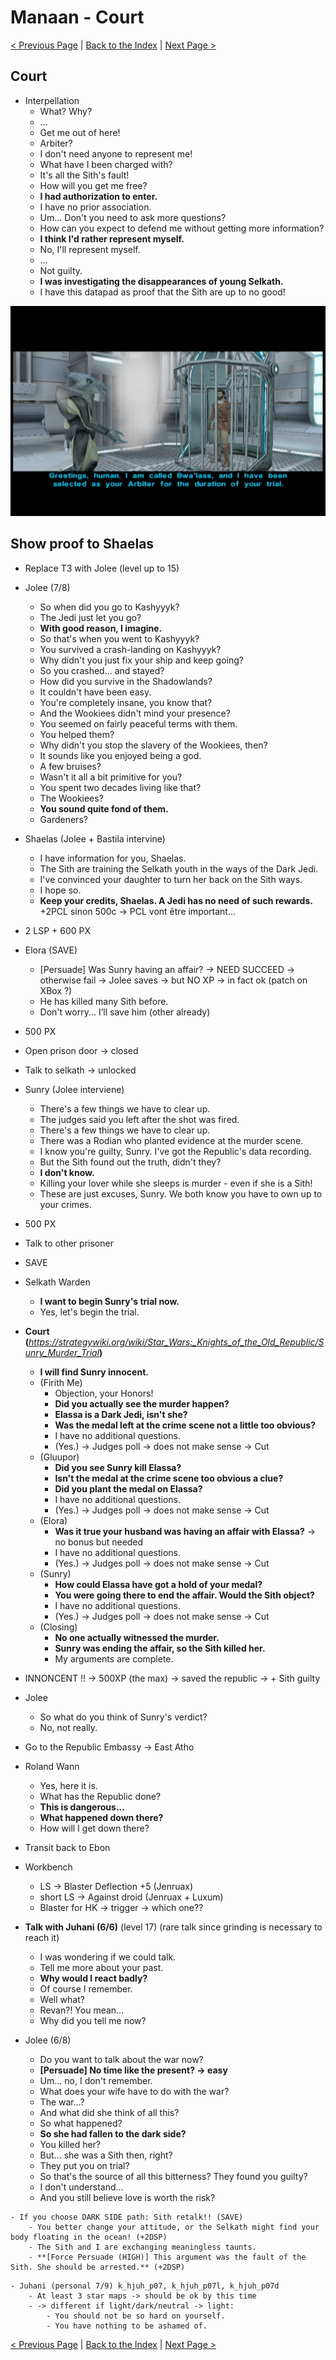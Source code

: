 
# Manaan - Court

[< Previous Page](067_Manaan.md)
| [Back to the Index](./000_Index.md)
| [Next Page >](./069_Manaan.md)

## Court

- Interpellation
	- What? Why?
	- …
	- Get me out of here!
	- Arbiter?
	- I don't need anyone to represent me!
	- What have I been charged with?
	- It's all the Sith's fault!
	- How will you get me free?
	- **I had authorization to enter.**
	- I have no prior association.
	- Um... Don't you need to ask more questions?
	- How can you expect to defend me without getting more information?
	- **I think I'd rather represent myself.**
	- No, I'll represent myself.
	- …
	- Not guilty.
	- **I was investigating the disappearances of young Selkath.**
	- I have this datapad as proof that the Sith are up to no good!

![KOTOR Guide-16](../resources/images/screenshots/KOTOR%20Guide-16.png)

## Show proof to Shaelas

- Replace T3 with Jolee (level up to 15)
- Jolee (7/8)
  - So when did you go to Kashyyyk?
  - The Jedi just let you go?
  - **With good reason, I imagine.**
  - So that's when you went to Kashyyyk?
  - You survived a crash-landing on Kashyyyk?
  - Why didn't you just fix your ship and keep going?
  - So you crashed... and stayed?
  - How did you survive in the Shadowlands?
  - It couldn't have been easy.
  - You're completely insane, you know that?
  - And the Wookiees didn't mind your presence?
  - You seemed on fairly peaceful terms with them.
  - You helped them?
  - Why didn't you stop the slavery of the Wookiees, then?
  - It sounds like you enjoyed being a god.
  - A few bruises?
  - Wasn't it all a bit primitive for you?
  - You spent two decades living like that?
  - The Wookiees?
  - **You sound quite fond of them.**
  - Gardeners?
- Shaelas (Jolee + Bastila intervine)
    - I have information for you, Shaelas.
    - The Sith are training the Selkath youth in the ways of the Dark Jedi.
    - I've convinced your daughter to turn her back on the Sith ways.
    - I hope so.
    - **Keep your credits, Shaelas. A Jedi has no need of such rewards.** +2PCL sinon 500c -> PCL vont être important…
- 2 LSP + 600 PX
- Elora (SAVE)
    - [Persuade] Was Sunry having an affair? 
        -> NEED SUCCEED -> otherwise fail -> Jolee saves -> but NO XP -> in fact ok (patch on XBox ?)
    - He has killed many Sith before.
    - Don't worry... I’ll save him (other already)
- 500 PX


- Open prison door -> closed
- Talk to selkath -> unlocked
- Sunry (Jolee interviene)
	- There's a few things we have to clear up.
	- The judges said you left after the shot was fired.
	- There's a few things we have to clear up.
	- There was a Rodian who planted evidence at the murder scene.
	- I know you're guilty, Sunry. I've got the Republic's data recording.
	- But the Sith found out the truth, didn't they?
	- **I don't know.**
	- Killing your lover while she sleeps is murder - even if she is a Sith!
	- These are just excuses, Sunry. We both know you have to own up to your crimes.
- 500 PX
- Talk to other prisoner
- SAVE
- Selkath Warden
	- **I want to begin Sunry's trial now.**
	- Yes, let's begin the trial.
- **Court (**_https://strategywiki.org/wiki/Star_Wars:_Knights_of_the_Old_Republic/Sunry_Murder_Trial_**)**
	- **I will find Sunry innocent.**
	- (Firith Me)
		- Objection, your Honors!
		- **Did you actually see the murder happen?**
		- **Elassa is a Dark Jedi, isn't she?**
		- **Was the medal left at the crime scene not a little too obvious?**
		- I have no additional questions.
		- (Yes.) -> Judges poll -> does not make sense -> Cut
	- (Gluupor)
		- **Did you see Sunry kill Elassa?**
		- **Isn't the medal at the crime scene too obvious a clue?**
		- **Did you plant the medal on Elassa?**
		- I have no additional questions.
		- (Yes.) -> Judges poll -> does not make sense -> Cut
	- (Elora)
		- **Was it true your husband was having an affair with Elassa?** -> no bonus but needed
		- I have no additional questions.
		- (Yes.) -> Judges poll -> does not make sense -> Cut
	- (Sunry)
		- **How could Elassa have got a hold of your medal?**
		- **You were going there to end the affair. Would the Sith object?**
		- I have no additional questions.
		- (Yes.) -> Judges poll -> does not make sense -> Cut
	- (Closing)
		- **No one actually witnessed the murder.**
		- **Sunry was ending the affair, so the Sith killed her.**
	    - My arguments are complete.
- INNONCENT !! -> 500XP (the max) -> saved the republic -> + Sith guilty
- Jolee
	- So what do you think of Sunry's verdict?
	- No, not really.


- Go to the Republic Embassy -> East Atho
- Roland Wann
    - Yes, here it is.
    - What has the Republic done?
    - **This is dangerous...**
    - **What happened down there?**
    - How will I get down there?
- Transit back to Ebon
- Workbench
    - LS -> Blaster Deflection +5 (Jenruax)
    - short LS -> Against droid (Jenruax + Luxum)
    - Blaster for HK -> trigger -> which one??
- **Talk with Juhani (6/6)** (level 17) (rare talk since grinding is necessary to reach it)
	- I was wondering if we could talk.
	- Tell me more about your past.
	- **Why would I react badly?**
	- Of course I remember.
	- Well what?
	- Revan?! You mean…
	- Why did you tell me now?
- Jolee (6/8)
	- Do you want to talk about the war now?
	- **[Persuade] No time like the present? -> easy**
	- Um... no, I don't remember.
	- What does your wife have to do with the war?
	- The war...?
	- And what did she think of all this?
	- So what happened?
	- **So she had fallen to the dark side?**
	- You killed her?
	- But... she was a Sith then, right?
	- They put you on trial?
	- So that's the source of all this bitterness? They found you guilty?
	- I don't understand...
	- And you still believe love is worth the risk?


[//]: # (- Sith Base Entrance)
[//]: # (- Droid)
[//]: # (    - **I heard the Embassy was attacked ?** -> LOL response du droid)
[//]: # (    - _BUG : still can go in the Sith base_)
[//]: # (- Go back to the central place of the area)


```
- If you choose DARK SIDE path: Sith retalk!! (SAVE)
    - You better change your attitude, or the Selkath might find your body floating in the ocean! (+2DSP)
    - The Sith and I are exchanging meaningless taunts.
    - **[Force Persuade (HIGH)] This argument was the fault of the Sith. She should be arrested.** (+2DSP)
```



```
- Juhani (personal 7/9) k_hjuh_p07, k_hjuh_p07l, k_hjuh_p07d
    - At least 3 star maps -> should be ok by this time
    - -> different if light/dark/neutral -> light:
        - You should not be so hard on yourself.
        - You have nothing to be ashamed of.
```



[< Previous Page](067_Manaan.md)
| [Back to the Index](./000_Index.md)
| [Next Page >](./069_Manaan.md)
